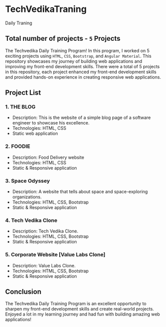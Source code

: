 # TechVedikaTraning
Daily Traning

## Total number of projects - `5` Projects

The Techvedika Daily Training Program! In this program, I worked on 5 exciting projects using `HTML`, `CSS`, `Bootstrap`, and `Angular Material`. 
This repository showcases my journey of building web applications and improving my front-end development skills.
There were a total of 5 projects in this repository, each project enhanced my front-end development skills and provided hands-on experience in creating responsive web applications.


## Project List

### 1. THE BLOG

- Description: This is the website of a simple blog page of a software engineer to showcase his excellence.
- Technologies: HTML, CSS
- Static web application

### 2. FOODIE

- Description: Food Delivery website
- Technologies: HTML, CSS
- Static & Responsive application

### 3. Space Odyssey

- Description: A website that tells about space and space-exploring organizations.
- Technologies: HTML, CSS, Bootstrap
- Static & Responsive application

### 4. Tech Vedika Clone

- Description: Tech Vedika Clone.
- Technologies: HTML, CSS, Bootstrap
- Static & Responsive application

### 5. Corporate Website [Value Labs Clone]

- Description: Value Labs Clone.
- Technologies: HTML, CSS, Bootstrap
- Static & Responsive application

## Conclusion

The Techvedika Daily Training Program is an excellent opportunity to sharpen my front-end development skills and create real-world projects. Enjoyed a lot in my learning journey and had fun with building amazing web applications!
